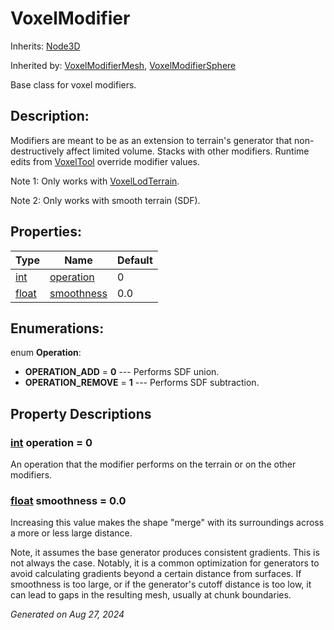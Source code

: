 # VoxelModifier

Inherits: [Node3D](https://docs.godotengine.org/en/stable/classes/class_node3d.html)

Inherited by: [VoxelModifierMesh](VoxelModifierMesh.md), [VoxelModifierSphere](VoxelModifierSphere.md)

Base class for voxel modifiers.

## Description: 

Modifiers are meant to be as an extension to terrain's generator that non-destructively affect limited volume. Stacks with other modifiers. Runtime edits from [VoxelTool](VoxelTool.md) override modifier values.

Note 1: Only works with [VoxelLodTerrain](VoxelLodTerrain.md).

Note 2: Only works with smooth terrain (SDF).

## Properties: 


Type                                                                      | Name                         | Default 
------------------------------------------------------------------------- | ---------------------------- | --------
[int](https://docs.godotengine.org/en/stable/classes/class_int.html)      | [operation](#i_operation)    | 0       
[float](https://docs.godotengine.org/en/stable/classes/class_float.html)  | [smoothness](#i_smoothness)  | 0.0     
<p></p>

## Enumerations: 

enum **Operation**: 

- <span id="i_OPERATION_ADD"></span>**OPERATION_ADD** = **0** --- Performs SDF union.
- <span id="i_OPERATION_REMOVE"></span>**OPERATION_REMOVE** = **1** --- Performs SDF subtraction.


## Property Descriptions

### [int](https://docs.godotengine.org/en/stable/classes/class_int.html)<span id="i_operation"></span> **operation** = 0

An operation that the modifier performs on the terrain or on the other modifiers.

### [float](https://docs.godotengine.org/en/stable/classes/class_float.html)<span id="i_smoothness"></span> **smoothness** = 0.0

Increasing this value makes the shape "merge" with its surroundings across a more or less large distance. 

Note, it assumes the base generator produces consistent gradients. This is not always the case. Notably, it is a common optimization for generators to avoid calculating gradients beyond a certain distance from surfaces. If smoothness is too large, or if the generator's cutoff distance is too low, it can lead to gaps in the resulting mesh, usually at chunk boundaries.

_Generated on Aug 27, 2024_
